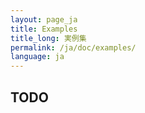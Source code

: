 ```yaml
---
layout: page_ja
title: Examples
title_long: 実例集
permalink: /ja/doc/examples/
language: ja
---
```


## TODO

